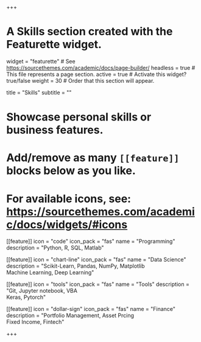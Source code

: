 +++
# A Skills section created with the Featurette widget.
widget = "featurette"  # See https://sourcethemes.com/academic/docs/page-builder/
headless = true  # This file represents a page section.
active = true  # Activate this widget? true/false
weight = 30  # Order that this section will appear.

title = "Skills"
subtitle = ""

# Showcase personal skills or business features.
# 
# Add/remove as many `[[feature]]` blocks below as you like.
# 
# For available icons, see: https://sourcethemes.com/academic/docs/widgets/#icons

[[feature]]
  icon = "code"
  icon_pack = "fas"
  name = "Programming"
  description = "Python, R, SQL, Matlab"
  
 
[[feature]]
  icon = "chart-line"
  icon_pack = "fas"
  name = "Data Science"
  description = "Scikit-Learn, Pandas, NumPy, Matplotlib<br>Machine Learning, Deep Learning"
  
 
  
[[feature]]
  icon = "tools"
  icon_pack = "fas"
  name = "Tools"
  description = "Git, Jupyter notebook, VBA<br>Keras, Pytorch"
  
[[feature]]
  icon = "dollar-sign"
  icon_pack = "fas"
  name = "Finance"
  description = "Portfolio Management, Asset Prcing<br>Fixed Income, Fintech"

+++
